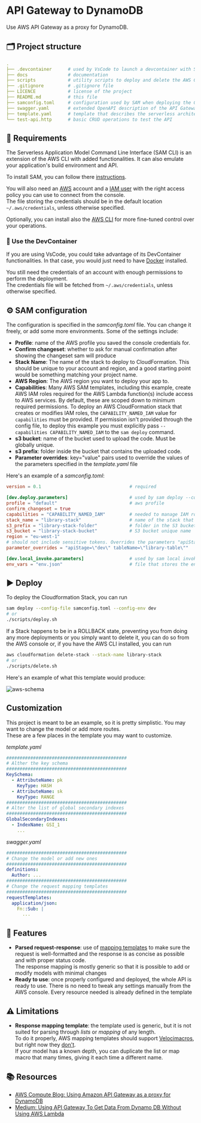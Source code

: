 # API Gateway to DynamoDB

Use AWS API Gateway as a proxy for DynamoDB.

## 🗂 Project structure

```yaml
.
├── .devcontainer      # used by VsCode to launch a devcontainer with SAM
├── docs               # documentation
├── scripts            # utility scripts to deploy and delete the AWS Cloudformation Stack
├── .gitignore         # .gitignore file
├── LICENCE            # license of the project
├── README.md          # this file
├── samconfig.toml     # configuration used by SAM when deploying the Cloudformation Stack
├── swagger.yaml       # extended OpenAPI description of the API Gateway configuration
├── template.yaml      # template that describes the serverless architecture and its resources
└── test-api.http      # basic CRUD operations to test the API
```

## 🧾 Requirements

The Serverless Application Model Command Line Interface (SAM CLI) is an
extension of the AWS CLI with added functionalities. It can also emulate your
application's build environment and API.

To install SAM, you can follow there
[instructions](https://docs.aws.amazon.com/serverless-application-model/latest/developerguide/serverless-sam-cli-install.html).

You will also need an [AWS](https://aws.amazon.com/) account and a
[IAM user](https://docs.aws.amazon.com/IAM/latest/UserGuide/id_users.html) with
the right access policy you can use to connect from the console.\
The file storing the credentials should be in the default location
`~/.aws/credentials`, unless otherwise specified.

Optionally, you can install also the [AWS CLI](https://aws.amazon.com/cli/) for
more fine-tuned control over your operations.

### 🐳 Use the DevContainer

If you are using VsCode, you could take advantage of its DevContainer
functionalities. In that case, you would just need to have
[Docker](https://docs.docker.com/get-docker/) installed.

You still need the credentials of an account with enough permissions to perform
the deployment.\
The credentials file will be fetched from `~/.aws/credentials`, unless otherwise
specified.

## ⚙️ SAM configuration

The configuration is specified in the _samconfig.toml_ file. You can change it
freely, or add some more environments. Some of the settings include:

- **Profile**: name of the AWS profile you saved the console credentials for.
- **Confirm changeset**: whether to ask for manual confirmation after showing
  the changeset sam will produce
- **Stack Name**: The name of the stack to deploy to CloudFormation. This should
  be unique to your account and region, and a good starting point would be
  something matching your project name.
- **AWS Region**: The AWS region you want to deploy your app to.
- **Capabilities**: Many AWS SAM templates, including this example, create AWS
  IAM roles required for the AWS Lambda function(s) include access to AWS
  services. By default, these are scoped down to minimum required permissions.
  To deploy an AWS CloudFormation stack that creates or modifies IAM roles, the
  `CAPABILITY_NAMED_IAM` value for `capabilities` must be provided. If
  permission isn't provided through the config file, to deploy this example you
  must explicitly pass `--capabilities CAPABILITY_NAMED_IAM` to the `sam deploy`
  command.
- **s3 bucket**: name of the bucket used to upload the code. Must be globally
  unique.
- **s3 prefix**: folder inside the bucket that contains the uploaded code.
- **Parameter overrides**: key="value" pairs used to override the values of the
  parameters specified in the _template.yaml_ file

Here's an example of a _samconfig.toml_:

```toml
version = 0.1                                 # required

[dev.deploy.parameters]                       # used by sam deploy --config-env dev
profile = "default"                           # aws profile
confirm_changeset = true
capabilities = "CAPABILITY_NAMED_IAM"         # needed to manage IAM roles
stack_name = "library-stack"                  # name of the stack that will be deployed
s3_prefix = "library-stack-folder"            # folder in the S3 bucket
s3_bucket = "library-stack-bucket"            # S3 bucket unique name
region = "eu-west-1"
# should not include sensitive tokens. Overrides the parameters "apiStage" and "token"
parameter_overrides = "apiStage=\"dev\" tableName=\"library-table\""

[dev.local_invoke.parameters]                 # used by sam local invoke --config-env dev
env_vars = "env.json"                         # file that stores the environment variables
```

## ▶️ Deploy

To deploy the Cloudformation Stack, you can run

```bash
sam deploy --config-file samconfig.toml --config-env dev
# or
./scripts/deploy.sh
```

If a Stack happens to be in a ROLLBACK state, preventing you from doing any more
deployments or you simply want to delete it, you can do so from the AWS console
or, if you have the AWS CLI installed, you can run

```bash
aws cloudformation delete-stack --stack-name library-stack
# or
./scripts/delete.sh
```

Here's an example of what this template would produce:

![aws-schema](http://www.plantuml.com/plantuml/proxy?cache=no&src=https://raw.githubusercontent.com/TendTo/APIGateway-DynamoDB/master/docs/architecture.puml)

## Customization

This project is meant to be an example, so it is pretty simplistic. You may want
to change the model or add more routes.\
These are a few places in the template you may want to customize.

_template.yaml_

```yaml
#############################################
# Alther the key schema
#############################################
KeySchema:
  - AttributeName: pk
    KeyType: HASH
  - AttributeName: sk
    KeyType: RANGE
#############################################
# Alter the list of global secondary indexes
#############################################
GlobalSecondaryIndexes:
  - IndexName: GSI_1
    ...
```

_swagger.yaml_

```yaml
#############################################
# Change the model or add new ones
#############################################
definitions:
  Author: ...
#############################################
# Change the request mapping templates
#############################################
requestTemplates:
  application/json:
    Fn::Sub: |
      ...
```

## 🎨 Features

- **Parsed request-response**: use of
  [mapping templates](https://docs.aws.amazon.com/apigateway/latest/developerguide/apigateway-override-request-response-parameters.html)
  to make sure the request is well-formatted and the response is as concise as
  possible and with proper status code.\
  The response mapping is mostly generic so that it is possible to add or modify
  models with minimal changes
- **Ready to use**: once properly configured and deployed, the whole API is
  ready to use. There is no need to tweak any settings manually from the AWS
  console. Every resource needed is already defined in the template

## ⚠️ Limitations

- **Response mapping template**: the template used is generic, but it is not suited for parsing through _lists_ or _mapping_ of any length.  
  To do it properly, AWS mapping templates should support [Velocimacros](https://velocity.apache.org/engine/1.7/user-guide.html#velocimacros),
  but right now they [don't](https://forums.aws.amazon.com/thread.jspa?threadID=284790).  
  If your model has a known depth, you can duplicate the list or map macro that many times, giving it each time a different name.

## 📚 Resources

- [AWS Compute Blog: Using Amazon API Gateway as a proxy for DynamoDB](https://aws.amazon.com/it/blogs/compute/using-amazon-api-gateway-as-a-proxy-for-dynamodb/)
- [Medium: Using API Gateway To Get Data From Dynamo DB Without Using AWS Lambda](https://medium.com/@likhita507/using-api-gateway-to-get-data-from-dynamo-db-using-without-using-aws-lambda-e51434a4f5a0)
